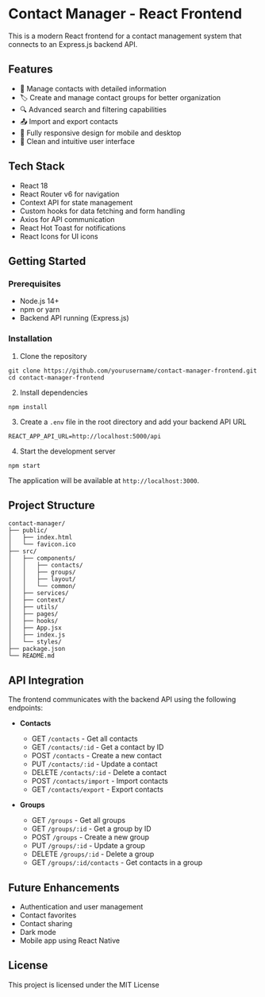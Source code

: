 # Contact Manager - React Frontend

This is a modern React frontend for a contact management system that connects to an Express.js backend API.

## Features

- 👤 Manage contacts with detailed information
- 🏷️ Create and manage contact groups for better organization
- 🔍 Advanced search and filtering capabilities
- 📤 Import and export contacts
- 📱 Fully responsive design for mobile and desktop
- 🎨 Clean and intuitive user interface

## Tech Stack

- React 18
- React Router v6 for navigation
- Context API for state management
- Custom hooks for data fetching and form handling
- Axios for API communication
- React Hot Toast for notifications
- React Icons for UI icons

## Getting Started

### Prerequisites

- Node.js 14+
- npm or yarn
- Backend API running (Express.js)

### Installation

1. Clone the repository
```
git clone https://github.com/yourusername/contact-manager-frontend.git
cd contact-manager-frontend
```

2. Install dependencies
```
npm install
```

3. Create a `.env` file in the root directory and add your backend API URL
```
REACT_APP_API_URL=http://localhost:5000/api
```

4. Start the development server
```
npm start
```

The application will be available at `http://localhost:3000`.

## Project Structure

```
contact-manager/
├── public/
│   ├── index.html
│   └── favicon.ico
├── src/
│   ├── components/
│   │   ├── contacts/
│   │   ├── groups/
│   │   ├── layout/
│   │   └── common/
│   ├── services/
│   ├── context/
│   ├── utils/
│   ├── pages/
│   ├── hooks/
│   ├── App.jsx
│   ├── index.js
│   └── styles/
├── package.json
└── README.md
```

## API Integration

The frontend communicates with the backend API using the following endpoints:

- **Contacts**
  - GET `/contacts` - Get all contacts
  - GET `/contacts/:id` - Get a contact by ID
  - POST `/contacts` - Create a new contact
  - PUT `/contacts/:id` - Update a contact
  - DELETE `/contacts/:id` - Delete a contact
  - POST `/contacts/import` - Import contacts
  - GET `/contacts/export` - Export contacts

- **Groups**
  - GET `/groups` - Get all groups
  - GET `/groups/:id` - Get a group by ID
  - POST `/groups` - Create a new group
  - PUT `/groups/:id` - Update a group
  - DELETE `/groups/:id` - Delete a group
  - GET `/groups/:id/contacts` - Get contacts in a group

## Future Enhancements

- Authentication and user management
- Contact favorites
- Contact sharing
- Dark mode
- Mobile app using React Native

## License

This project is licensed under the MIT License